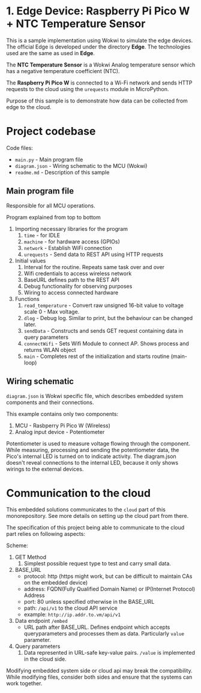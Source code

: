 # 1. Edge Device: Raspberry Pi Pico W + NTC Temperature Sensor

This is a sample implementation using Wokwi to simulate the edge devices. The official Edge is developed under the directory **Edge**. The technologies used are the same as used in **Edge**.

The **NTC Temperature Sensor** is a Wokwi Analog temperature sensor which has a negative temperature coefficient (NTC).

The **Raspberry Pi Pico W** is connected to a Wi-Fi network and sends HTTP requests to the cloud using the `urequests` module in MicroPython.

Purpose of this sample is to demonstrate how data can be collected from edge to the cloud.

# Project codebase

Code files:

-   `main.py` - Main program file
-   `diagram.json` - Wiring schematic to the MCU (Wokwi)
-   `readme.md` - Description of this sample

## Main program file

Responsible for all MCU operations.

Program explained from top to bottom

1. Importing necessary libraries for the program
    1. `time` - for IDLE
    2. `machine` - for hardware access (GPIOs)
    3. `network` - Establish WiFi connection
    4. `urequests` - Send data to REST API using HTTP requests
2. Initial values
    1. Interval for the routine. Repeats same task over and over
    2. Wifi credentials to access wireless network
    3. BaseURL defines path to the REST API
    4. Debug functionality for observing purposes
    5. Wiring to access connected hardware
3. Functions
    1. `read_temperature` - Convert raw unsigned 16-bit value to voltage scale 0 - Max voltage.
    2. `dlog` - Debug log. Similar to print, but the behaviour can be changed later.
    3. `sendData` - Constructs and sends GET request containing data in query parameters
    4. `connectWifi` - Sets Wifi Module to connect AP. Shows process and returns WLAN object
    5. `main` - Completes rest of the initialization and starts routine (main-loop)

## Wiring schematic

`diagram.json` is Wokwi specific file, which describes embedded system components and their connections.

This example contains only two components:

1. MCU - Rasbperry Pi Pico W (Wireless)
2. Analog input device - Potentiometer

Potentiometer is used to measure voltage flowing through the component. While measuring, processing and sending the potentiometer data, the Pico's internal LED is turned on to indicate activity. The diagram.json doesn't reveal connections to the internal LED, because it only shows wirings to the external devices.

# Communication to the cloud

This embedded solutions communicates to the `cloud` part of this monorepository. See more details on setting up the cloud part from there.

The specification of this project being able to communicate to the cloud part relies on following aspects:

Scheme:

1. GET Method
    1. Simplest possible request type to test and carry small data.
2. BASE_URL
    - protocol: http (https might work, but can be difficult to maintain CAs on the embedded device)
    - address: FQDN(Fully Qualified Domain Name) or IP(Internet Protocol) Address
    - port: 80 unless specified otherwise in the BASE_URL
    - path: `/api/v1` to the cloud API service
    - example: `http://ip.addr.to.vm/api/v1`
3. Data endpoint `/embed`
    - URL path after BASE_URL. Defines endpoint which accepts queryparameters and processes them as data. Particularly `value` parameter.
4. Query parameters
    1. Data represented in URL-safe key-value pairs. `/value` is implemented in the cloud side.

Modifying embedded system side or cloud api may break the compatibility. While modifying files, consider both sides and ensure that the systems can work together.
